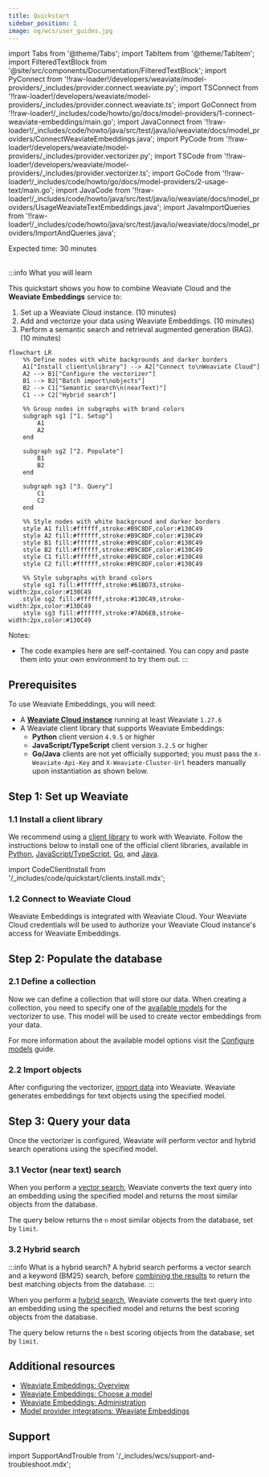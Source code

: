 ```yaml
---
title: Quickstart
sidebar_position: 1
image: og/wcs/user_guides.jpg
---
```


import Tabs from '@theme/Tabs';
import TabItem from '@theme/TabItem';
import FilteredTextBlock from '@site/src/components/Documentation/FilteredTextBlock';
import PyConnect from '!!raw-loader!/developers/weaviate/model-providers/_includes/provider.connect.weaviate.py';
import TSConnect from '!!raw-loader!/developers/weaviate/model-providers/_includes/provider.connect.weaviate.ts';
import GoConnect from '!!raw-loader!/_includes/code/howto/go/docs/model-providers/1-connect-weaviate-embeddings/main.go';
import JavaConnect from '!!raw-loader!/_includes/code/howto/java/src/test/java/io/weaviate/docs/model_providers/ConnectWeaviateEmbeddings.java';
import PyCode from '!!raw-loader!/developers/weaviate/model-providers/_includes/provider.vectorizer.py';
import TSCode from '!!raw-loader!/developers/weaviate/model-providers/_includes/provider.vectorizer.ts';
import GoCode from '!!raw-loader!/_includes/code/howto/go/docs/model-providers/2-usage-text/main.go';
import JavaCode from '!!raw-loader!/_includes/code/howto/java/src/test/java/io/weaviate/docs/model_providers/UsageWeaviateTextEmbeddings.java';
import JavaImportQueries from '!!raw-loader!/_includes/code/howto/java/src/test/java/io/weaviate/docs/model_providers/ImportAndQueries.java';


<span class="badge badge--secondary">Expected time: 30 minutes</span>
<br/><br/>

:::info What you will learn

This quickstart shows you how to combine Weaviate Cloud and the **Weaviate Embeddings** service to:

1. Set up a Weaviate Cloud instance. (10 minutes)
2. Add and vectorize your data using Weaviate Embeddings. (10 minutes)
3. Perform a semantic search and retrieval augmented generation (RAG). (10 minutes)

```mermaid
flowchart LR
    %% Define nodes with white backgrounds and darker borders
    A1["Install client\nlibrary"] --> A2["Connect to\nWeaviate Cloud"]
    A2 --> B1["Configure the vectorizer"]
    B1 --> B2["Batch import\nobjects"]
    B2 --> C1["Semantic search\n(nearText)"]
    C1 --> C2["Hybrid search"]

    %% Group nodes in subgraphs with brand colors
    subgraph sg1 ["1. Setup"]
        A1
        A2
    end

    subgraph sg2 ["2. Populate"]
        B1
        B2
    end

    subgraph sg3 ["3. Query"]
        C1
        C2
    end

    %% Style nodes with white background and darker borders
    style A1 fill:#ffffff,stroke:#B9C8DF,color:#130C49
    style A2 fill:#ffffff,stroke:#B9C8DF,color:#130C49
    style B1 fill:#ffffff,stroke:#B9C8DF,color:#130C49
    style B2 fill:#ffffff,stroke:#B9C8DF,color:#130C49
    style C1 fill:#ffffff,stroke:#B9C8DF,color:#130C49
    style C2 fill:#ffffff,stroke:#B9C8DF,color:#130C49

    %% Style subgraphs with brand colors
    style sg1 fill:#ffffff,stroke:#61BD73,stroke-width:2px,color:#130C49
    style sg2 fill:#ffffff,stroke:#130C49,stroke-width:2px,color:#130C49
    style sg3 fill:#ffffff,stroke:#7AD6EB,stroke-width:2px,color:#130C49
```

Notes:
- The code examples here are self-contained. You can copy and paste them into your own environment to try them out.
:::

## Prerequisites

To use Weaviate Embeddings, you will need:

- A **[Weaviate Cloud instance](/developers/wcs/create-instance)** running at least Weaviate `1.27.6`
- A Weaviate client library that supports Weaviate Embeddings:
    - **Python** client version `4.9.5` or higher
    - **JavaScript/TypeScript** client version `3.2.5` or higher
    - **Go/Java** clients are not yet officially supported; you must pass the `X-Weaviate-Api-Key` and `X-Weaviate-Cluster-Url` headers manually upon instantiation as shown below.

## Step 1: Set up Weaviate

### 1.1 Install a client library

We recommend using a [client library](/developers/weaviate/client-libraries) to work with Weaviate. Follow the instructions below to install one of the official client libraries, available in [Python](/developers/weaviate/client-libraries/python), [JavaScript/TypeScript](/developers/weaviate/client-libraries/typescript), [Go](/developers/weaviate/client-libraries/go), and [Java](/developers/weaviate/client-libraries/java).

import CodeClientInstall from '/_includes/code/quickstart/clients.install.mdx';

<CodeClientInstall />

### 1.2 Connect to Weaviate Cloud

Weaviate Embeddings is integrated with Weaviate Cloud. Your Weaviate Cloud credentials will be used to authorize your Weaviate Cloud instance's access for Weaviate Embeddings.

<Tabs groupId="languages">

 <TabItem value="py" label="Python API v4">
    <FilteredTextBlock
      text={PyConnect}
      startMarker="# START WeaviateInstantiation"
      endMarker="# END WeaviateInstantiation"
      language="py"
    />
  </TabItem>

 <TabItem value="js" label="JS/TS API v3">
    <FilteredTextBlock
      text={TSConnect}
      startMarker="// START WeaviateInstantiation"
      endMarker="// END WeaviateInstantiation"
      language="ts"
    />
  </TabItem>

  <TabItem value="go" label="Go">
    <FilteredTextBlock
      text={GoConnect}
      startMarker="// START WeaviateInstantiation"
      endMarker="// END WeaviateInstantiation"
      language="goraw"
    />
  </TabItem>

  <TabItem value="java" label="Java">
    <FilteredTextBlock
      text={JavaConnect}
      startMarker="// START WeaviateInstantiation"
      endMarker="// END WeaviateInstantiation"
      language="javaraw"
    />
  </TabItem>

</Tabs>

## Step 2: Populate the database

### 2.1 Define a collection

Now we can define a collection that will store our data. When creating a collection, you need to specify one of the [available models](/developers/wcs/embeddings/configuration) for the vectorizer to use. This model will be used to create vector embeddings from your data. 

<Tabs groupId="languages">
  <TabItem value="py" label="Python API v4">
    <FilteredTextBlock
      text={PyCode}
      startMarker="# START FullVectorizerWeaviate"
      endMarker="# END FullVectorizerWeaviate"
      language="py"
    />
  </TabItem>

  <TabItem value="js" label="JS/TS API v3">
    <FilteredTextBlock
      text={TSCode}
      startMarker="// START FullVectorizerWeaviate"
      endMarker="// END FullVectorizerWeaviate"
      language="ts"
    />
  </TabItem>

  <TabItem value="go" label="Go">
    <FilteredTextBlock
      text={GoCode}
      startMarker="// START FullVectorizerWeaviate"
      endMarker="// END FullVectorizerWeaviate"
      language="goraw"
    />
  </TabItem>

  <TabItem value="java" label="Java">
    <FilteredTextBlock
      text={JavaCode}
      startMarker="// START FullVectorizerWeaviate"
      endMarker="// END FullVectorizerWeaviate"
      language="java"
    />
  </TabItem>

</Tabs>

For more information about the available model options visit the [Configure models](/developers/wcs/embeddings/configuration) guide.

### 2.2 Import objects

After configuring the vectorizer, [import data](../../manage-data/import.mdx) into Weaviate. Weaviate generates embeddings for text objects using the specified model.

<Tabs groupId="languages">

  <TabItem value="py" label="Python API v4">
    <FilteredTextBlock
      text={PyCode}
      startMarker="# START BatchImportExample"
      endMarker="# END BatchImportExample"
      language="py"
    />
  </TabItem>

  <TabItem value="js" label="JS/TS API v3">
    <FilteredTextBlock
      text={TSCode}
      startMarker="// START BatchImportExample"
      endMarker="// END BatchImportExample"
      language="ts"
    />
  </TabItem>

  <TabItem value="go" label="Go">
    <FilteredTextBlock
      text={GoCode}
      startMarker="// START BatchImportExample"
      endMarker="// END BatchImportExample"
      language="goraw"
    />
  </TabItem>

  <TabItem value="java" label="Java">
    <FilteredTextBlock
      text={JavaImportQueries}
      startMarker="// START BatchImportExample"
      endMarker="// END BatchImportExample"
      language="java"
    />
  </TabItem>

</Tabs>

## Step 3: Query your data

Once the vectorizer is configured, Weaviate will perform vector and hybrid search operations using the specified model.

### 3.1 Vector (near text) search

When you perform a [vector search](../../search/similarity.md#search-with-text), Weaviate converts the text query into an embedding using the specified model and returns the most similar objects from the database.

The query below returns the `n` most similar objects from the database, set by `limit`.

<Tabs groupId="languages">

  <TabItem value="py" label="Python API v4">
    <FilteredTextBlock
      text={PyCode}
      startMarker="# START NearTextExample"
      endMarker="# END NearTextExample"
      language="py"
    />
  </TabItem>

  <TabItem value="js" label="JS/TS API v3">
    <FilteredTextBlock
      text={TSCode}
      startMarker="// START NearTextExample"
      endMarker="// END NearTextExample"
      language="ts"
    />
  </TabItem>

 <TabItem value="go" label="Go">
    <FilteredTextBlock
      text={GoCode}
      startMarker="// START NearTextExample"
      endMarker="// END NearTextExample"
      language="goraw"
    />
  </TabItem>

  <TabItem value="java" label="Java">
    <FilteredTextBlock
      text={JavaImportQueries}
      startMarker="// START NearTextExample"
      endMarker="// END NearTextExample"
      language="java"
    />
  </TabItem>

</Tabs>

### 3.2 Hybrid search

:::info What is a hybrid search?
A hybrid search performs a vector search and a keyword (BM25) search, before [combining the results](../../search/hybrid.md#change-the-ranking-method) to return the best matching objects from the database.
:::

When you perform a [hybrid search](../../search/hybrid.md), Weaviate converts the text query into an embedding using the specified model and returns the best scoring objects from the database.

The query below returns the `n` best scoring objects from the database, set by `limit`.

<Tabs groupId="languages">

 <TabItem value="py" label="Python API v4">
    <FilteredTextBlock
      text={PyCode}
      startMarker="# START HybridExample"
      endMarker="# END HybridExample"
      language="py"
    />
  </TabItem>

 <TabItem value="js" label="JS/TS API v3">
    <FilteredTextBlock
      text={TSCode}
      startMarker="// START HybridExample"
      endMarker="// END HybridExample"
      language="ts"
    />
  </TabItem>

 <TabItem value="go" label="Go">
    <FilteredTextBlock
      text={GoCode}
      startMarker="// START HybridExample"
      endMarker="// END HybridExample"
      language="goraw"
    />
  </TabItem>

  <TabItem value="java" label="Java">
    <FilteredTextBlock
      text={JavaImportQueries}
      startMarker="// START HybridExample"
      endMarker="// END HybridExample"
      language="java"
    />
  </TabItem>
</Tabs>

## Additional resources

- [Weaviate Embeddings: Overview](/developers/wcs/embeddings)
- [Weaviate Embeddings: Choose a model](/developers/wcs/embeddings/configuration)
- [Weaviate Embeddings: Administration](/developers/wcs/embeddings/administration)
- [Model provider integrations: Weaviate Embeddings](/developers/weaviate/model-providers/weaviate/embeddings)

## Support

import SupportAndTrouble from '/_includes/wcs/support-and-troubleshoot.mdx';

<SupportAndTrouble />
